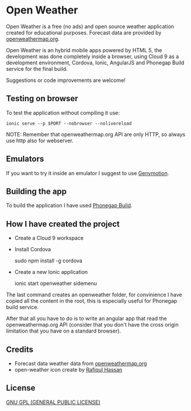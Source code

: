 # Open Weather

Open Weather is a free (no ads) and open source weather application created for educational purposes.
Forecast data are provided by [openweathermap.org](http://openweathermap.org/).

Open Weather is an hybrid mobile apps powered by HTML 5, 
the development was done completely inside a browser, using Cloud 9 as a development environment, 
Cordova, Ionic, AngularJS and Phonegap Build service for the final build.

Suggestions or code improvements are welcome!

## Testing on browser

To test the application without compiling it use:

    ionic serve --p $PORT --nobrowser --nolivereload
    

NOTE: Remember that openweathermap.org API are only HTTP, so always use http also for webserver.


## Emulators

If you want to try it inside an emulator I suggest to use [Genymotion](https://www.genymotion.com/).


## Building the app

To build the application I have used [Phonegap Build](https://build.phonegap.com/apps).

    
## How I have created the project

- Create a Cloud 9 workspace
- Install Cordova

    sudo npm install -g cordova
    
- Create a new Ionic application

    ionic start openweather sidemenu
    
The last command creates an openweather folder, for convinience I have copied all the content in the root,
this is especially useful for Phonegap build service.

After that all you have to do is to write an angular app that read the openweathermap.org API 
(consider that you don't have the cross origin limitation that you have on a standard browser).

## Credits

- Forecast data weather data from [openweathermap.org](http://openweathermap.org/)
- open-weather icon create by [Rafiqul Hassan](http://www.iconarchive.com/artist/rafiqul-hassan.html)

## License

[GNU GPL (GENERAL PUBLIC LICENSE)](http://www.gnu.org/licenses/gpl-3.0.en.html)
